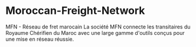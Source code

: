 # Moroccan-Freight-Network
MFN - Réseau de fret marocain La société MFN connecte les transitaires du Royaume Chérifien du Maroc avec une large gamme d'outils conçus pour une mise en réseau réussie.
